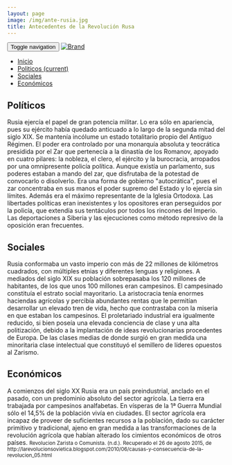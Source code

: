 ```yaml
---
layout: page
image: /img/ante-rusia.jpg
title: Antecedentes de la Revolución Rusa
---
```

<nav class="navbar navbar-inverse navbar-translucent navbar-fixed-top" id="navbar">
	<div class="container-fluid">
	    <div class="navbar-header">
		    <button type="button" class="navbar-toggle collapsed" data-toggle="collapse" data-target="#bs-example-navbar-collapse-1" aria-expanded="false">
	        <span class="sr-only">Toggle navigation</span>
	        <span class="icon-bar"></span>
	        <span class="icon-bar"></span>
	        <span class="icon-bar"></span>
	      </button>
	      <a class="navbar-brand" href="{{site.github.url}}">
	        <img alt="Brand" src="{{site.github.url}}{{site.icon}}">
	      </a>
	    </div>
	    <!-- Collect the nav links, forms, and other content for toggling -->
	    <div class="collapse navbar-collapse" id="bs-example-navbar-collapse-1">
	      <ul class="nav navbar-nav">
		    <li><a href="{{site.github.url}}">Inicio</a></li>
	        <li class="active"><a href="#politicos">Politicos <span class="sr-only">(current)</span></a></li>
	        <li><a href="#sociales">Sociales</a></li>
	        <li><a href="#economicas">Económicos</a></li>
	      </ul>
	    </div><!-- /.navbar-collapse -->
	</div>
</nav>

<h2 id="politicos">Políticos</h2>
Rusia ejercía el papel de gran potencia militar. Lo era sólo en apariencia, pues su ejército había quedado anticuado a lo largo de la segunda mitad del siglo XIX. Se mantenía incólume un estado totalitario propio del Antiguo Régimen. El poder era controlado por una monarquía absoluta y teocrática presidida por el Zar que pertenecía a la dinastía de los Romanov, apoyado en cuatro pilares: la nobleza, el clero, el ejército y la burocracia, arropados por una omnipresente policía política. Aunque existía un parlamento, sus poderes estaban a mando del zar, que disfrutaba de la potestad de convocarlo o disolverlo. Era una forma de gobierno "autocrática", pues el zar concentraba en sus manos el poder supremo del Estado y lo ejercía sin límites. Además era el máximo representante de la Iglesia Ortodoxa. Las libertades políticas eran inexistentes y los opositores eran perseguidos por la policía, que extendía sus tentáculos por todos los rincones del Imperio. Las deportaciones a Siberia y las ejecuciones como método represivo de la oposición eran frecuentes.


<h2 id="sociales">Sociales</h2>
Rusia conformaba un vasto imperio con más de 22 millones de kilómetros cuadrados, con múltiples etnias y diferentes lenguas y religiones. A mediados del siglo XIX su población sobrepasaba los 120 millones de habitantes, de los que unos 100 millones eran campesinos. El campesinado constituía el estrato social mayoritario. La aristocracia tenía enormes haciendas agrícolas y percibía abundantes rentas que le permitían desarrollar un elevado tren de vida, hecho que contrastaba con la miseria en que estaban los campesinos. El proletariado industrial era igualmente reducido, si bien poseía una elevada conciencia de clase y una alta politización, debido a la implantación de ideas revolucionarias procedentes de Europa. De las clases medias de donde surgió en gran medida una minoritaria clase intelectual que constituyó el semillero de líderes opuestos al Zarismo.


<h2 id="economicas">Económicos</h2>
A comienzos del siglo XX Rusia era un país preindustrial, anclado en el pasado, con un predominio absoluto del sector agrícola. La tierra era trabajada por campesinos analfabetas. En vísperas de la 1ª Guerra Mundial sólo el 14,5% de la población vivía en ciudades. El sector agrícola era incapaz de proveer de suficientes recursos a la población, dado su carácter primitivo y tradicional, ajeno en gran medida a las transformaciones de la revolución agrícola que habían alterado los cimientos económicos de otros países.


<small class="bib">
Revolucion Zarista o Comunista. (n.d.). Recuperado el 26 de agosto 2015, de http://larevolucionsovietica.blogspot.com/2010/06/causas-y-consecuencia-de-la-revolucion_05.html
</small>